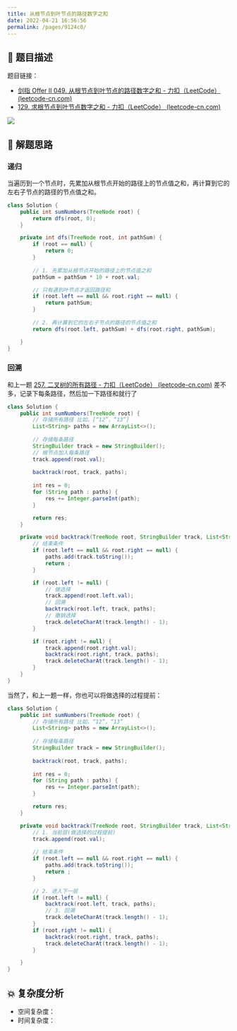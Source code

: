 ```yaml
---
title: 从根节点到叶节点的路径数字之和
date: 2022-04-21 16:56:56
permalink: /pages/9124c0/
---
```

## 📃 题目描述

题目链接：

- [剑指 Offer II 049. 从根节点到叶节点的路径数字之和 - 力扣（LeetCode） (leetcode-cn.com)](https://leetcode-cn.com/problems/3Etpl5/)
- [129. 求根节点到叶节点数字之和 - 力扣（LeetCode） (leetcode-cn.com)](https://leetcode-cn.com/problems/sum-root-to-leaf-numbers/)

![](https://cs-wiki.oss-cn-shanghai.aliyuncs.com/img/20220421165729.png)

## 🔔 解题思路

### 递归

当遍历到一个节点时，先累加从根节点开始的路径上的节点值之和，再计算到它的左右子节点的路径的节点值之和。


```java
class Solution {
    public int sumNumbers(TreeNode root) {
        return dfs(root, 0);
    }

    private int dfs(TreeNode root, int pathSum) {
        if (root == null) {
            return 0;
        }
		
        // 1. 先累加从根节点开始的路径上的节点值之和
        pathSum = pathSum * 10 + root.val;

        // 只有遇到叶节点才返回路径和
        if (root.left == null && root.right == null) {
            return pathSum;
        }
		
        // 2. 再计算到它的左右子节点的路径的节点值之和
        return dfs(root.left, pathSum) + dfs(root.right, pathSum);

    }
}
```

### 回溯

和上一题 [257. 二叉树的所有路径 - 力扣（LeetCode） (leetcode-cn.com)](https://leetcode-cn.com/problems/binary-tree-paths/) 差不多，记录下每条路径，然后加一下路径和就行了

```java
class Solution {
    public int sumNumbers(TreeNode root) {
        // 存储所有路径 比如，[“12”，“13”]
        List<String> paths = new ArrayList<>();
        
        // 存储每条路径
        StringBuilder track = new StringBuilder();
        // 根节点加入每条路径
        track.append(root.val);
        
        backtrack(root, track, paths);
    
        int res = 0;
        for (String path : paths) {
            res += Integer.parseInt(path);
        }

        return res;
    }

    private void backtrack(TreeNode root, StringBuilder track, List<String> paths) {
        // 结束条件
        if (root.left == null && root.right == null) {
            paths.add(track.toString());
            return ;
        }

        if (root.left != null) {
            // 做选择
            track.append(root.left.val);
            // 回溯
            backtrack(root.left, track, paths);
            // 撤销选择
            track.deleteCharAt(track.length() - 1);
        }

        if (root.right != null) {
            track.append(root.right.val);
            backtrack(root.right, track, paths);
            track.deleteCharAt(track.length() - 1);
        }
    }
}
```

当然了，和上一题一样，你也可以将做选择的过程提前：

```java
class Solution {
    public int sumNumbers(TreeNode root) {
        // 存储所有路径 比如，“12”，“13”
        List<String> paths = new ArrayList<>();
        
        // 存储每条路径
        StringBuilder track = new StringBuilder();
        
        backtrack(root, track, paths);
    
        int res = 0;
        for (String path : paths) {
            res += Integer.parseInt(path);
        }

        return res;
    }

    private void backtrack(TreeNode root, StringBuilder track, List<String> paths) {
        // 1. 当前层(做选择的过程提前)
        track.append(root.val);
        
        // 结束条件
        if (root.left == null && root.right == null) {
            paths.add(track.toString());
            return ;
        }

        // 2. 进入下一层
        if (root.left != null) {
            backtrack(root.left, track, paths);
            // 3. 回溯
            track.deleteCharAt(track.length() - 1);
        }
        if (root.right != null) {
            backtrack(root.right, track, paths);
            track.deleteCharAt(track.length() - 1);
        }

    }
}
```



## 💥 复杂度分析

- 空间复杂度：
- 时间复杂度：


